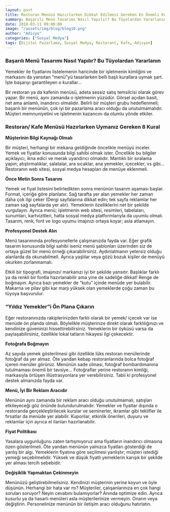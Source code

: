 ```yaml
---
layout: post
title: Restoran Menüsü Hazırlarken Dikkat Edilmesi Gereken En Önemli Kurallar
summary: Başarılı Menü Tasarımı Nasıl Yapılır? Bu Tüyolardan Yararlanın
date: 2018-03-11 09:00:00
image: "/assets/img/blog/blog10.png"
author: "Adisyo"
categories: ["Sosyal Medya"]
tags: [Dijital Pazarlama, Sosyal Medya, Restorant, Kafe, Adisyon]
---
```

### Başarılı Menü Tasarımı Nasıl Yapılır? Bu Tüyolardan Yararlanın

Yemekler ile fiyatlarını listelemenin haricinde bir işletmenin kimliğini ve 
markasını da yansıtan “menü”yü tasarlarken belli başlı kurallara uymak şart. 
İşte başarıyı garantileyen o kurallar…

Bir restoran ya da kafenin menüsü, adeta sessiz satış temsilcisi olarak görev 
yapar. Bir menü, aynı zamanda o işletmenin yüzüdür. Görsel açıdan basit, net 
ama anlamlı, inandırıcı olmalıdır. Belirli bir müşteri grubu hedeflenmeli; 
başarılı bir menünün, çok iyi bir pazarlama aracı olduğu da unutulmamalıdır. 
Müşteri memnuniyetini ve işletmenin kazancını da olumlu yönde etkiler.

### Restoran/ Kafe Menüsü Hazırlarken Uymanız Gereken 8 Kural

**Müşterinin Bilgi Kaynağı Olmalı**

Bir müşteri, herhangi bir mekana geldiğinde öncelikle menüyü inceler. Yemek 
ve fiyatlar konusunda bilgi sahibi olmak ister. Öncelikle bu bilgiler açıklayıcı, 
ikna edici ve merak uyandırıcı olmalıdır. Mantıklı bir sıralama yapın; 
atıştırmalıklar, salatalar, ara sıcaklar, ana yemekler, içecekler, vs gibi… 
Restoranın web sitesi, sosyal medya hesapları de menüye eklenmeli.


**Önce Metin Sonra Tasarım**

Yemek ve fiyat listesini belirledikten sonra menünün tasarım aşaması başlar. 
Format, içeriğe göre planlanır. Sağ tarafta yer alan yemekler her zaman daha
çok ilgi çeker (Dergi sayfalarına dikkat edin; tek sayfa reklamlar her zaman 
sağ sayfalarda yer alır). Yemeklerin özelliklerini net bir şekilde vurgulayın. 
Ayrıca menü; işletmenin web sitesi, resimleri, tabelaları, sunumları, 
kartvizitleri, hatta sosyal medya platformlarıyla da uyumlu olmalı. Tasarım, 
renk, font ve logo uyumu imajınızı ortaya koyar; asla atlamayın.

**Profesyonel Destek Alın**

Menü tasarımında profesyonellerle çalışmanızda fayda var. Eğer grafik 
tasarım konusunda bilgi sahibi iseniz menü şablonları üzerinden siz de ortaya 
güzel bir menü örneği çıkarabilirsiniz. Aydınlatmanın yetersiz olduğu 
alanlarda da okunabilmeli. Ayrıca yaşlılar veya gözü bozuk kişiler de menüyü 
okurken zorlanmamalı.

Etkili bir tipografi, imajınızı/ markanızı iyi bir şekilde yansıtır. Başlıklar farklı 
ya da renkli bir fontla hazırlanabilir ama yine de sadeliğe dikkat! Renge de 
boğmayın. Ayrıca bazı yemekler de “kutu” içinde menüde yer bulabilir. 
Makarna ve pilav gibi kar marjı yüksek olan yemeklerde çoğu zaman bu 
tüyoya başvurulur.

### “Yıldız Yemekler”i Ön Plana Çıkarın

Eğer restoranınızda rakiplerinizden farklı olarak bir yemek/ içecek var ise 
menüde ön planda olmalı. Böylelikle müşterinize direkt olarak farklılığınızı ve 
kendinize güveninizi hissettirebilirsiniz. Yemeklerin bir öyküsü varsa da 
paylaşabilirsiniz, özellikle lokal tatların hikayesi ilgi çekecektir.

**Fotoğrafa Boğmayın**

Az sayıda yemek gösterilmesi gibi özellikle lüks restoran menülerinde fotoğraf 
da yer almaz. Öte yandan kebap restoranlarında bolca fotoğraf içeren 
menüler görürüz. Menünün sade olması, fotoğraf bombardımanına 
tutulmaması önemli bir tavsiye… Fotoğraflar yerine restoranın kimliği, 
markasıyla örtüşen illüstrasyonlara yer verebilirsiniz. Tabii ki profesyonel 
destek almanızda fayda var.

**Menü, İyi Bir Reklam Aracıdır**

Menünün aynı zamanda bir reklam aracı olduğu unutulmamalı, satışları 
etkileyeceği göz önünde bulundurulmalıdır. Yemekler ve fiyatlar dışında o 
restoranda gerçekleştirilecek kurslar ve seminerler, ikramlar gibi teklifler ile 
fırsatlar da menüde yer alabilir. Kuponlar, etkinlik önerileri, duyuru ve 
reklamlar için ayrıca el ilanları hazırlanabilir.

**Fiyat Politikası**

Yasalara uygunluğunu zaten tartışmıyoruz ama fiyatların inandırıcı olmasına 
özen gösterilmeli. Öte yandan menünün yalnızca fiyatları gösterdiği de yanlış 
bir algı. Yemeklerin fiyatına göre seçilmesi yanlıştır; müşteri istediği yemeği 
seçebilmelidir. Yüksek ve düşük fiyatlı yemeklerin karışık bir şekilde yer 
alması tercih sebebidir.

**Değişiklik Yapmaktan Çekinmeyin**

Menünüzü geliştirebilmelisiniz. Kendinizi müşterinin yerine koyun ve öyle 
düşünün. Herhangi bir hata var mı? Müşteriler, çalışanlarınıza en çok hangi 
soruları soruyor? Neyin cevabını bulamıyorlar? Anında optimize edin. Ayrıca 
kusurlu ya da hasarlı menüleri asla müşterilerinize vermeyin. Onarın veya 
değiştirin. Personelinize menünün bir iletişim aracı olduğunu hatırlatın.

